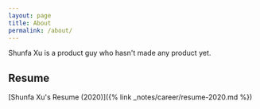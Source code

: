 ```yaml
---
layout: page
title: About
permalink: /about/
---
```


Shunfa Xu is a product guy who hasn't made any product yet.

## Resume

[Shunfa Xu's Resume (2020)]({% link _notes/career/resume-2020.md %})
